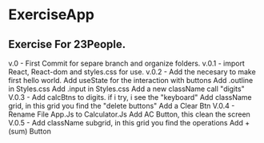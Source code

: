# ExerciseApp
Exercise For 23People. 
-----------------------------------------
v.0   - First Commit for separe branch and organize folders.
v.0.1 - import React, React-dom and styles.css for use.
v.0.2 - Add the necesary to make first hello world. 
        Add useState for the interaction with buttons
        Add .outline in Styles.css
        Add .input in Styles.css 
        Add a new className call "digits" 
V.0.3 - Add calcBtns to digits. if i try, i see the "keyboard"
        Add className grid, in this grid you find the "delete buttons" 
        Add a Clear Btn
V.0.4 - Rename File App.Js to Calculator.Js
        Add AC Button, this clean the screen
V.0.5 - Add className subgrid, in this grid you find the operations
        Add + (sum) Button
